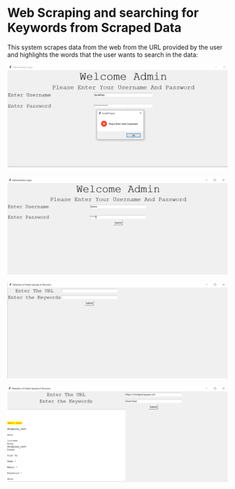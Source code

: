 # Web Scraping and searching for Keywords from Scraped Data

This system scrapes data from the web from the URL provided by the user and highlights the words that the user wants to search in the data:


![](https://github.com/sneha-almeida/Web-Scraping/blob/main/ss-1.PNG)



![](https://github.com/sneha-almeida/Web-Scraping/blob/main/ss-2.PNG)



![](https://github.com/sneha-almeida/Web-Scraping/blob/main/ss-3.PNG)



![](https://github.com/sneha-almeida/Web-Scraping/blob/main/ss-4.PNG)
